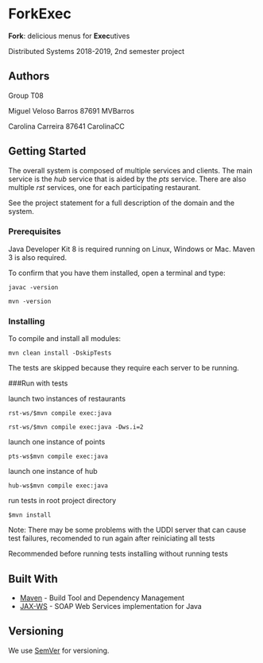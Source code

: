 # ForkExec

**Fork**: delicious menus for **Exec**utives

Distributed Systems 2018-2019, 2nd semester project

## Authors

Group T08

Miguel Veloso Barros 87691 MVBarros 

Carolina Carreira 87641 CarolinaCC 

## Getting Started

The overall system is composed of multiple services and clients.
The main service is the _hub_ service that is aided by the _pts_ service. 
There are also multiple _rst_ services, one for each participating restaurant.

See the project statement for a full description of the domain and the system.



### Prerequisites

Java Developer Kit 8 is required running on Linux, Windows or Mac.
Maven 3 is also required.

To confirm that you have them installed, open a terminal and type:

```
javac -version

mvn -version
```


### Installing

To compile and install all modules:

```
mvn clean install -DskipTests
```

The tests are skipped because they require each server to be running.

###Run with tests

launch two instances of restaurants

```
rst-ws/$mvn compile exec:java
```

```
rst-ws/$mvn compile exec:java -Dws.i=2
```

launch one instance of points

```
pts-ws$mvn compile exec:java
```

launch one instance of hub

```
hub-ws$mvn compile exec:java
```

run tests in root project directory

```
$mvn install
```


Note: There may be some problems with the UDDI server that can cause test failures, recomended to run again after reiniciating all tests

Recommended before running tests installing without running tests

## Built With

* [Maven](https://maven.apache.org/) - Build Tool and Dependency Management
* [JAX-WS](https://javaee.github.io/metro-jax-ws/) - SOAP Web Services implementation for Java



## Versioning

We use [SemVer](http://semver.org/) for versioning. 



